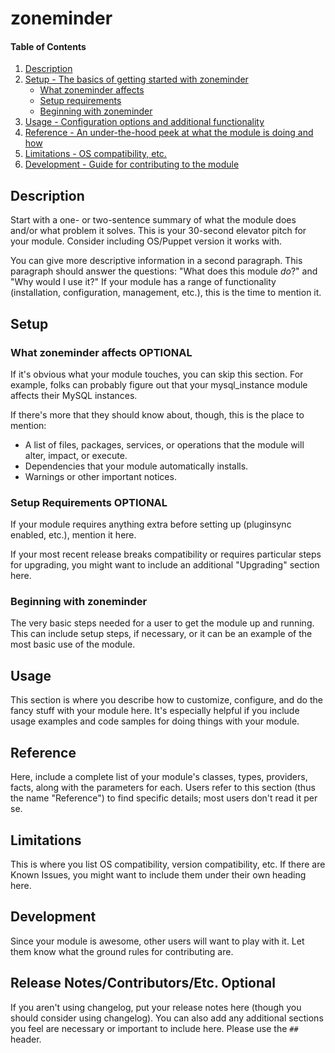 # zoneminder

#### Table of Contents

1. [Description](#description)
1. [Setup - The basics of getting started with zoneminder](#setup)
    * [What zoneminder affects](#what-zoneminder-affects)
    * [Setup requirements](#setup-requirements)
    * [Beginning with zoneminder](#beginning-with-zoneminder)
1. [Usage - Configuration options and additional functionality](#usage)
1. [Reference - An under-the-hood peek at what the module is doing and how](#reference)
1. [Limitations - OS compatibility, etc.](#limitations)
1. [Development - Guide for contributing to the module](#development)

## Description

Start with a one- or two-sentence summary of what the module does and/or what
problem it solves. This is your 30-second elevator pitch for your module.
Consider including OS/Puppet version it works with.

You can give more descriptive information in a second paragraph. This paragraph
should answer the questions: "What does this module *do*?" and "Why would I use
it?" If your module has a range of functionality (installation, configuration,
management, etc.), this is the time to mention it.

## Setup

### What zoneminder affects **OPTIONAL**

If it's obvious what your module touches, you can skip this section. For
example, folks can probably figure out that your mysql_instance module affects
their MySQL instances.

If there's more that they should know about, though, this is the place to mention:

* A list of files, packages, services, or operations that the module will alter,
  impact, or execute.
* Dependencies that your module automatically installs.
* Warnings or other important notices.

### Setup Requirements **OPTIONAL**

If your module requires anything extra before setting up (pluginsync enabled,
etc.), mention it here.

If your most recent release breaks compatibility or requires particular steps
for upgrading, you might want to include an additional "Upgrading" section
here.

### Beginning with zoneminder

The very basic steps needed for a user to get the module up and running. This
can include setup steps, if necessary, or it can be an example of the most
basic use of the module.

## Usage

This section is where you describe how to customize, configure, and do the
fancy stuff with your module here. It's especially helpful if you include usage
examples and code samples for doing things with your module.

## Reference

Here, include a complete list of your module's classes, types, providers,
facts, along with the parameters for each. Users refer to this section (thus
the name "Reference") to find specific details; most users don't read it per
se.

## Limitations

This is where you list OS compatibility, version compatibility, etc. If there
are Known Issues, you might want to include them under their own heading here.

## Development

Since your module is awesome, other users will want to play with it. Let them
know what the ground rules for contributing are.

## Release Notes/Contributors/Etc. **Optional**

If you aren't using changelog, put your release notes here (though you should
consider using changelog). You can also add any additional sections you feel
are necessary or important to include here. Please use the `## ` header.
